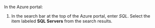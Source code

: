 In the Azure portal:
1. In the search bar at the top of the Azure portal, enter *SQL*.  Select the item labeled **SQL Servers** from the search results.